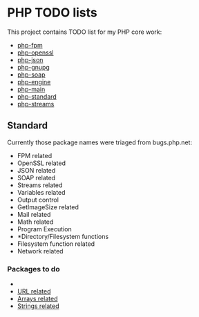 # PHP TODO lists

This project contains TODO list for my PHP core work:

* [php-fpm](./php-fpm.md)
* [php-openssl](./php-openssl.md)
* [php-json](./php-json.md)
* [php-gnupg](./php-gnupg.md)
* [php-soap](./php-soap.md)
* [php-engine](./php-engine.md)
* [php-main](./php-main.md)
* [php-standard](./php-standard.md)
* [php-streams](./php-streams.md)


## Standard

Currently those package names were triaged from bugs.php.net:
- FPM related
- OpenSSL related
- JSON related
- SOAP related
- Streams related
- Variables related
- Output control
- GetImageSize related
- Mail related
- Math related
- Program Execution
- *Directory/Filesystem functions
- Filesystem function related
- Network related

### Packages to do

- [](https://bugs.php.net/search.php?cmd=display&package_name[]=Filesystem+function+related&direction=DESC&limit=30&status=Open&reorder_by=bug_type)
- [URL related](https://bugs.php.net/search.php?cmd=display&package_name[]=URL+related&direction=DESC&limit=30&status=Open&reorder_by=bug_type)
- [Arrays related](https://bugs.php.net/search.php?cmd=display&package_name[]=Arrays+related&direction=DESC&limit=30&status=Open&reorder_by=bug_type)
- [Strings related](https://bugs.php.net/search.php?cmd=display&package_name[]=Strings+related&direction=DESC&limit=30&status=Open&reorder_by=bug_type)